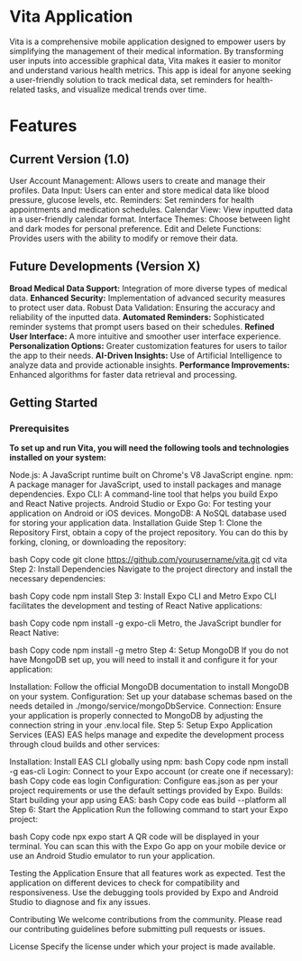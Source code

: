 # Vita Application
Vita is a comprehensive mobile application designed to empower users by simplifying the management of their medical information. By transforming user inputs into accessible graphical data, Vita makes it easier to monitor and understand various health metrics. This app is ideal for anyone seeking a user-friendly solution to track medical data, set reminders for health-related tasks, and visualize medical trends over time.

# Features
## Current Version (1.0)
User Account Management: Allows users to create and manage their profiles.
Data Input: Users can enter and store medical data like blood pressure, glucose levels, etc.
Reminders: Set reminders for health appointments and medication schedules.
Calendar View: View inputted data in a user-friendly calendar format.
Interface Themes: Choose between light and dark modes for personal preference.
Edit and Delete Functions: Provides users with the ability to modify or remove their data.
## Future Developments (Version X)
**Broad Medical Data Support:** Integration of more diverse types of medical data.
**Enhanced Security:** Implementation of advanced security measures to protect user data.
Robust Data Validation: Ensuring the accuracy and reliability of the inputted data.
**Automated Reminders:** Sophisticated reminder systems that prompt users based on their schedules.
**Refined User Interface:** A more intuitive and smoother user interface experience.
**Personalization Options:** Greater customization features for users to tailor the app to their needs.
**AI-Driven Insights:** Use of Artificial Intelligence to analyze data and provide actionable insights.
**Performance Improvements:** Enhanced algorithms for faster data retrieval and processing.
## Getting Started
### Prerequisites
__To set up and run Vita, you will need the following tools and technologies installed on your system:__

Node.js: A JavaScript runtime built on Chrome's V8 JavaScript engine.
npm: A package manager for JavaScript, used to install packages and manage dependencies.
Expo CLI: A command-line tool that helps you build Expo and React Native projects.
Android Studio or Expo Go: For testing your application on Android or iOS devices.
MongoDB: A NoSQL database used for storing your application data.
Installation Guide
Step 1: Clone the Repository
First, obtain a copy of the project repository. You can do this by forking, cloning, or downloading the repository:

bash
Copy code
git clone https://github.com/yourusername/vita.git
cd vita
Step 2: Install Dependencies
Navigate to the project directory and install the necessary dependencies:

bash
Copy code
npm install
Step 3: Install Expo CLI and Metro
Expo CLI facilitates the development and testing of React Native applications:

bash
Copy code
npm install -g expo-cli
Metro, the JavaScript bundler for React Native:

bash
Copy code
npm install -g metro
Step 4: Setup MongoDB
If you do not have MongoDB set up, you will need to install it and configure it for your application:

Installation: Follow the official MongoDB documentation to install MongoDB on your system.
Configuration: Set up your database schemas based on the needs detailed in ./mongo/service/mongoDbService.
Connection: Ensure your application is properly connected to MongoDB by adjusting the connection string in your .env.local file.
Step 5: Setup Expo Application Services (EAS)
EAS helps manage and expedite the development process through cloud builds and other services:

Installation: Install EAS CLI globally using npm:
bash
Copy code
npm install -g eas-cli
Login: Connect to your Expo account (or create one if necessary):
bash
Copy code
eas login
Configuration: Configure eas.json as per your project requirements or use the default settings provided by Expo.
Builds: Start building your app using EAS:
bash
Copy code
eas build --platform all
Step 6: Start the Application
Run the following command to start your Expo project:

bash
Copy code
npx expo start
A QR code will be displayed in your terminal. You can scan this with the Expo Go app on your mobile device or use an Android Studio emulator to run your application.

Testing the Application
Ensure that all features work as expected. Test the application on different devices to check for compatibility and responsiveness. Use the debugging tools provided by Expo and Android Studio to diagnose and fix any issues.

Contributing
We welcome contributions from the community. Please read our contributing guidelines before submitting pull requests or issues.

License
Specify the license under which your project is made available.